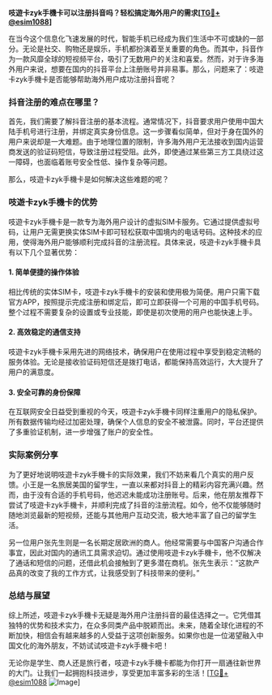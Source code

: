 **吱遊卡zyk手機卡可以注册抖音吗？轻松搞定海外用户的需求[[TG💪+ @esim1088](https://t.me/s/esim1088)]**

在当今这个信息化飞速发展的时代，智能手机已经成为我们生活中不可或缺的一部分。无论是社交、购物还是娱乐，手机都扮演着至关重要的角色。而其中，抖音作为一款风靡全球的短视频平台，吸引了无数用户的关注和喜爱。然而，对于许多海外用户来说，想要在国内的抖音平台上注册账号并非易事。那么，问题来了：吱遊卡zyk手機卡是否能够帮助海外用户成功注册抖音呢？

### 抖音注册的难点在哪里？

首先，我们需要了解抖音注册的基本流程。通常情况下，抖音要求用户使用中国大陆手机号进行注册，并绑定真实身份信息。这一步骤看似简单，但对于身在国外的用户来说却是一大难题。由于地理位置的限制，许多海外用户无法接收到国内运营商发送的验证码短信，导致注册过程受阻。此外，即使通过某些第三方工具绕过这一障碍，也面临着账号安全性低、操作复杂等问题。

那么，吱遊卡zyk手機卡是如何解决这些难题的呢？

### 吱遊卡zyk手機卡的优势

吱遊卡zyk手機卡是一款专为海外用户设计的虚拟SIM卡服务。它通过提供虚拟号码，让用户无需更换实体SIM卡即可轻松获取中国境内的电话号码。这种技术的应用，使得海外用户能够顺利完成抖音的注册流程。具体来说，吱遊卡zyk手機卡具有以下几个显著优势：

#### 1. 简单便捷的操作体验

相比传统的实体SIM卡，吱遊卡zyk手機卡的安装和使用极为简便。用户只需下载官方APP，按照提示完成注册和绑定后，即可立即获得一个可用的中国手机号码。整个过程不需要复杂的设置或专业技能，即使是初次使用的用户也能快速上手。

#### 2. 高效稳定的通信支持

吱遊卡zyk手機卡采用先进的网络技术，确保用户在使用过程中享受到稳定流畅的服务体验。无论是接收验证码短信还是拨打电话，都能保持高效运行，大大提升了用户的满意度。

#### 3. 安全可靠的身份保障

在互联网安全日益受到重视的今天，吱遊卡zyk手機卡同样注重用户的隐私保护。所有数据传输均经过加密处理，确保个人信息的安全不被泄露。同时，平台还提供了多重验证机制，进一步增强了账户的安全性。

### 实际案例分享

为了更好地说明吱遊卡zyk手機卡的实际效果，我们不妨来看几个真实的用户反馈。小王是一名旅居美国的留学生，一直以来都对抖音上的精彩内容充满兴趣。然而，由于没有合适的手机号码，他迟迟未能成功注册账号。后来，他在朋友推荐下尝试了吱遊卡zyk手機卡，并顺利完成了抖音的注册流程。如今，他不仅能够随时随地浏览最新的短视频，还能与其他用户互动交流，极大地丰富了自己的留学生活。

另一位用户张先生则是一名长期定居欧洲的商人。他经常需要与中国客户沟通合作事宜，因此对国内的通讯工具需求迫切。通过使用吱遊卡zyk手機卡，他不仅解决了通话和短信的问题，还借此机会接触到了更多潜在商机。张先生表示：“这款产品真的改变了我的工作方式，让我感受到了科技带来的便利。”

### 总结与展望

综上所述，吱遊卡zyk手機卡无疑是海外用户注册抖音的最佳选择之一。它凭借其独特的优势和技术实力，在众多同类产品中脱颖而出。未来，随着全球化进程的不断加快，相信会有越来越多的人受益于这项创新服务。如果你也是一位渴望融入中国文化的海外朋友，不妨试试吱遊卡zyk手機卡吧！

无论你是学生、商人还是旅行者，吱遊卡zyk手機卡都能为你打开一扇通往新世界的大门。让我们一起拥抱科技进步，享受更加丰富多彩的生活！[[TG💪+ @esim1088](https://t.me/s/esim1088) ![Image](https://i.postimg.cc/4NQfJmqS/Snipaste-2025-05-13-00-14-12.png)]